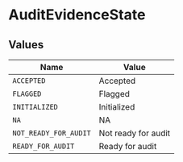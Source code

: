# AuditEvidenceState


## Values

| Name                  | Value                 |
| --------------------- | --------------------- |
| `ACCEPTED`            | Accepted              |
| `FLAGGED`             | Flagged               |
| `INITIALIZED`         | Initialized           |
| `NA`                  | NA                    |
| `NOT_READY_FOR_AUDIT` | Not ready for audit   |
| `READY_FOR_AUDIT`     | Ready for audit       |